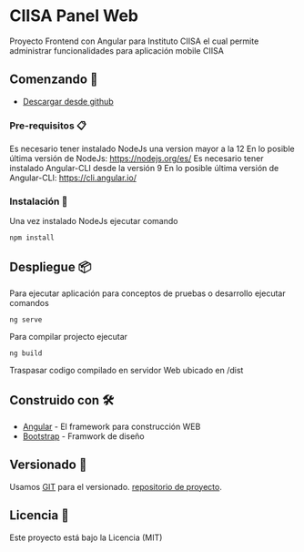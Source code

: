 # CIISA Panel Web

Proyecto Frontend con Angular para Instituto CIISA el cual permite administrar funcionalidades para aplicación mobile CIISA

## Comenzando 🚀

+ [Descargar desde github](https://github.com/sebastianchavez/panel_app_ciisa) 


### Pre-requisitos 📋

Es necesario tener instalado NodeJs una version mayor a la 12
En lo posible última versión de NodeJs: https://nodejs.org/es/
Es necesario tener instalado Angular-CLI desde la versión 9
En lo posible última versión de Angular-CLI: https://cli.angular.io/


### Instalación 🔧

Una vez instalado NodeJs ejecutar comando
```
npm install
```

## Despliegue 📦

Para ejecutar aplicación para conceptos de pruebas o desarrollo ejecutar comandos
```
ng serve
```

Para compilar projecto ejecutar
```
ng build
```
Traspasar codigo compilado en servidor Web ubicado en /dist


## Construido con 🛠️

* [Angular](https://angular.io/) - El framework para construcción WEB
* [Bootstrap](https://getbootstrap.com/) - Framwork de diseño

## Versionado 📌

Usamos [GIT](https://git-scm.com/) para el versionado.  [repositorio de proyecto](https://github.com/sebastianchavez/panel_app_ciisa/commits).

## Licencia 📄

Este proyecto está bajo la Licencia (MIT)